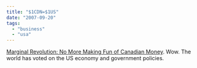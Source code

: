 ```yaml
---
title: "$1CDN=$1US"
date: "2007-09-20"
tags: 
  - "business"
  - "usa"
---
```


[Marginal Revolution: No More Making Fun of Canadian Money](http://www.marginalrevolution.com/marginalrevolution/2007/09/no-more-making-.html "Marginal Revolution: No More Making Fun of Canadian Money"). Wow. The world has voted on the US economy and government policies.
